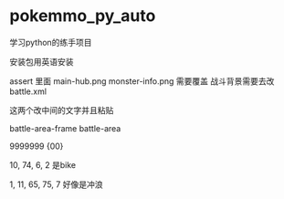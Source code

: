 # pokemmo_py_auto
学习python的练手项目

安装包用英语安装

assert 里面 main-hub.png monster-info.png 需要覆盖
战斗背景需要去改battle.xml

这两个改中间的文字并且粘贴
<param name="background"><image>battle-area-frame</image></param>
<param name="background"><image>battle-area</image></param>



<string id="5019">9999999 {00}</string>


10, 74, 6, 2 是bike

1, 11, 65, 75, 7 好像是冲浪